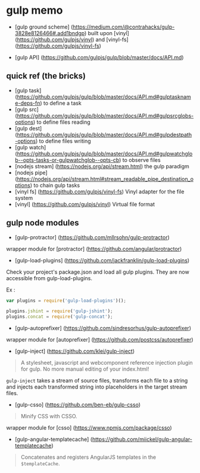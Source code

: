# gulp memo

- [gulp ground scheme] (https://medium.com/@contrahacks/gulp-3828e8126466#.add1bndgp)
built upon [vinyl] (https://github.com/gulpjs/vinyl) and [vinyl-fs] (https://github.com/gulpjs/vinyl-fs)

- [gulp API] (https://github.com/gulpjs/gulp/blob/master/docs/API.md)


## quick ref (the bricks)
- [gulp task] (https://github.com/gulpjs/gulp/blob/master/docs/API.md#gulptaskname-deps-fn) to define a task
- [gulp src] (https://github.com/gulpjs/gulp/blob/master/docs/API.md#gulpsrcglobs-options) to define files reading
- [gulp dest] (https://github.com/gulpjs/gulp/blob/master/docs/API.md#gulpdestpath-options) to define files writing
- [gulp watch] (https://github.com/gulpjs/gulp/blob/master/docs/API.md#gulpwatchglob--opts-tasks-or-gulpwatchglob--opts-cb) to observe files
- [nodejs stream] (https://nodejs.org/api/stream.html) the gulp paradigm
- [nodejs pipe] (https://nodejs.org/api/stream.html#stream_readable_pipe_destination_options) to chain gulp tasks
- [vinyl fs] (https://github.com/gulpjs/vinyl-fs) Vinyl adapter for the file system
- [vinyl] (https://github.com/gulpjs/vinyl) Virtual file format

## gulp node modules
- [gulp-protractor] (https://github.com/mllrsohn/gulp-protractor)

wrapper module for [protractor] (https://github.com/angular/protractor)

- [gulp-load-plugins] (https://github.com/jackfranklin/gulp-load-plugins)

Check your project's package.json and load all gulp plugins. They are now accessible from gulp-load-plugins.

Ex : 
```javascript
var plugins = require('gulp-load-plugins')();

plugins.jshint = require('gulp-jshint');
plugins.concat = require('gulp-concat');
```

- [gulp-autoprefixer] (https://github.com/sindresorhus/gulp-autoprefixer)

wrapper module for [autoprefixer] (https://github.com/postcss/autoprefixer)

- [gulp-inject] (https://github.com/klei/gulp-inject)

> A stylesheet, javascript and webcomponent reference injection plugin for gulp. No more manual editing of your index.html!

`gulp-inject` takes a stream of source files, transforms each file to a string and injects each transformed string into placeholders in the target stream files.

- [gulp-csso] (https://github.com/ben-eb/gulp-csso)

> Minify CSS with CSSO.

wrapper module for [csso] (https://www.npmjs.com/package/csso)

- [gulp-angular-templatecache] (https://github.com/miickel/gulp-angular-templatecache)

> Concatenates and registers AngularJS templates in the `$templateCache`.
